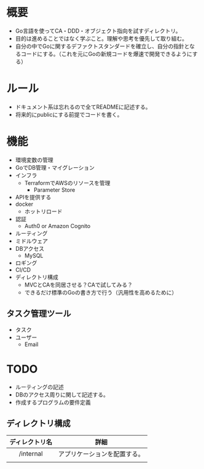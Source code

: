 # 概要
- Go言語を使ってCA・DDD・オブジェクト指向を試すディレクトリ。
- 目的は進めることではなく学ぶこと。理解や思考を優先して取り組む。
- 自分の中でGoに関するデファクトスタンダードを確立し、自分の指針となるコードにする。（これを元にGoの新規コードを爆速で開発できるようにする）

# ルール
- ドキュメント系は忘れるので全てREADMEに記述する。
- 将来的にpublicにする前提でコードを書く。

# 機能
- 環境変数の管理
- GoでDB管理・マイグレーション
- インフラ
  - TerraformでAWSのリソースを管理
    - Parameter Store
- APIを提供する
- docker
  - ホットリロード
- 認証
  - Auth0 or Amazon Cognito
- ルーティング
- ミドルウェア
- DBアクセス
  - MySQL
- ロギング
- CI/CD
- ディレクトリ構成
  - MVCとCAを同居させる？CAで試してみる？
  - できるだけ標準のGoの書き方で行う（汎用性を高めるために）

## タスク管理ツール
- タスク
- ユーザー
  - Email

# TODO
- ルーティングの記述
- DBのアクセス周りに関して記述する。
- 作成するプログラムの要件定義

## ディレクトリ構成
|  ディレクトリ名  |       詳細       |
|:---------:|:--------------:|
| /internal | アプリケーションを配置する。 |
|           |                |